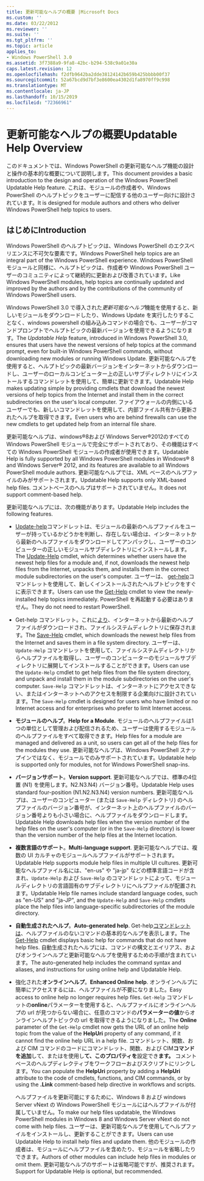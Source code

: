 ```yaml
---
title: 更新可能なヘルプの概要 |Microsoft Docs
ms.custom: ''
ms.date: 03/22/2012
ms.reviewer: ''
ms.suite: ''
ms.tgt_pltfrm: ''
ms.topic: article
applies_to:
- Windows PowerShell 3.0
ms.assetid: 3f7388a9-9fa8-42bc-b294-538c9a01e30a
caps.latest.revision: 12
ms.openlocfilehash: f2dfb9642ba2dde38124142b659b425bbbb00f37
ms.sourcegitcommit: 52a67bcd9d7bf3e8600ea4302d1fa8970ff9c998
ms.translationtype: MT
ms.contentlocale: ja-JP
ms.lasthandoff: 10/15/2019
ms.locfileid: "72366961"
---
```

# <a name="updatable-help-overview"></a><span data-ttu-id="89dc2-102">更新可能なヘルプの概要</span><span class="sxs-lookup"><span data-stu-id="89dc2-102">Updatable Help Overview</span></span>

<span data-ttu-id="89dc2-103">このドキュメントでは、Windows PowerShell の更新可能なヘルプ機能の設計と操作の基本的な概要について説明します。</span><span class="sxs-lookup"><span data-stu-id="89dc2-103">This document provides a basic introduction to the design and operation of the Windows PowerShell Updatable Help feature.</span></span> <span data-ttu-id="89dc2-104">これは、モジュールの作成者や、Windows PowerShell のヘルプトピックをユーザーに配信する他のユーザー向けに設計されています。</span><span class="sxs-lookup"><span data-stu-id="89dc2-104">It is designed for module authors and others who deliver Windows PowerShell help topics to users.</span></span>

## <a name="introduction"></a><span data-ttu-id="89dc2-105">はじめに</span><span class="sxs-lookup"><span data-stu-id="89dc2-105">Introduction</span></span>

<span data-ttu-id="89dc2-106">Windows PowerShell のヘルプトピックは、Windows PowerShell のエクスペリエンスに不可欠な要素です。</span><span class="sxs-lookup"><span data-stu-id="89dc2-106">Windows PowerShell help topics are an integral part of the Windows PowerShell experience.</span></span> <span data-ttu-id="89dc2-107">Windows PowerShell モジュールと同様に、ヘルプトピックは、作成者や Windows PowerShell ユーザーのコミュニティによって継続的に更新および改善されています。</span><span class="sxs-lookup"><span data-stu-id="89dc2-107">Like Windows PowerShell modules, help topics are continually updated and improved by the authors and by the contributions of the community of Windows PowerShell users.</span></span>

<span data-ttu-id="89dc2-108">Windows PowerShell 3.0 で導入された*更新可能なヘルプ*機能を使用すると、新しいモジュールをダウンロードしたり、Windows Update を実行したりすることなく、windows powershell の組み込みコマンドの場合でも、ユーザーがコマンドプロンプトでヘルプトピックの最新バージョンを使用できるようになります。</span><span class="sxs-lookup"><span data-stu-id="89dc2-108">The *Updatable Help* feature, introduced in Windows PowerShell 3.0, ensures that users have the newest versions of help topics at the command prompt, even for built-in Windows PowerShell commands, without downloading new modules or running Windows Update.</span></span> <span data-ttu-id="89dc2-109">更新可能なヘルプを使用すると、ヘルプトピックの最新バージョンをインターネットからダウンロードし、ユーザーのローカルコンピューター上の正しいサブディレクトリにインストールするコマンドレットを使用して、簡単に更新できます。</span><span class="sxs-lookup"><span data-stu-id="89dc2-109">Updatable Help makes updating simple by providing cmdlets that download the newest versions of help topics from the Internet and install them in the correct subdirectories on the user's local computer.</span></span> <span data-ttu-id="89dc2-110">ファイアウォールの内側にいるユーザーでも、新しいコマンドレットを使用して、内部ファイル共有から更新されたヘルプを取得できます。</span><span class="sxs-lookup"><span data-stu-id="89dc2-110">Even users who are behind firewalls can use the new cmdlets to get updated help from an internal file share.</span></span>

<span data-ttu-id="89dc2-111">更新可能なヘルプは、windows®8および Windows Server®2012のすべての Windows PowerShell モジュールで完全にサポートされており、その機能はすべての Windows PowerShell モジュールの作成者が使用できます。</span><span class="sxs-lookup"><span data-stu-id="89dc2-111">Updatable Help is fully supported by all Windows PowerShell modules in Windows® 8 and Windows Server® 2012, and its features are available to all Windows PowerShell module authors.</span></span> <span data-ttu-id="89dc2-112">更新可能なヘルプでは、XML ベースのヘルプファイルのみがサポートされます。</span><span class="sxs-lookup"><span data-stu-id="89dc2-112">Updatable Help supports only XML-based help files.</span></span> <span data-ttu-id="89dc2-113">コメントベースのヘルプはサポートされていません。</span><span class="sxs-lookup"><span data-stu-id="89dc2-113">It does not support comment-based help.</span></span>

<span data-ttu-id="89dc2-114">更新可能なヘルプには、次の機能があります。</span><span class="sxs-lookup"><span data-stu-id="89dc2-114">Updatable Help includes the following features.</span></span>

- <span data-ttu-id="89dc2-115">[Update-help](/powershell/module/Microsoft.PowerShell.Core/Update-Help)コマンドレットは、モジュールの最新のヘルプファイルをユーザーが持っているかどうかを判断し、存在しない場合は、インターネットから最新のヘルプファイルをダウンロードしてアンパックし、ユーザーのコンピューターの正しいモジュールサブディレクトリにインストールします。</span><span class="sxs-lookup"><span data-stu-id="89dc2-115">The [Update-Help](/powershell/module/Microsoft.PowerShell.Core/Update-Help) cmdlet, which determines whether users have the newest help files for a module and, if not, downloads the newest help files from the Internet, unpacks them, and installs them in the correct module subdirectories on the user's computer.</span></span>
  <span data-ttu-id="89dc2-116">ユーザーは、 [get-help](/powershell/module/Microsoft.PowerShell.Core/Get-Help)コマンドレットを使用して、新しくインストールされたヘルプトピックをすぐに表示できます。</span><span class="sxs-lookup"><span data-stu-id="89dc2-116">Users can use the [Get-Help](/powershell/module/Microsoft.PowerShell.Core/Get-Help) cmdlet to view the newly-installed help topics immediately.</span></span>
  <span data-ttu-id="89dc2-117">PowerShell を再起動する必要はありません。</span><span class="sxs-lookup"><span data-stu-id="89dc2-117">They do not need to restart PowerShell.</span></span>

- <span data-ttu-id="89dc2-118">Get-help コマンドレット。これに[より](/powershell/module/Microsoft.PowerShell.Core/Save-Help)、インターネットから最新のヘルプファイルがダウンロードされ、ファイルシステムディレクトリに保存されます。</span><span class="sxs-lookup"><span data-stu-id="89dc2-118">The [Save-Help](/powershell/module/Microsoft.PowerShell.Core/Save-Help) cmdlet, which downloads the newest help files from the Internet and saves them in a file system directory.</span></span> <span data-ttu-id="89dc2-119">ユーザーは、`Update-Help` コマンドレットを使用して、ファイルシステムディレクトリからヘルプファイルを取得し、ユーザーのコンピューターのモジュールサブディレクトリに展開してインストールすることができます。</span><span class="sxs-lookup"><span data-stu-id="89dc2-119">Users can use the `Update-Help` cmdlet to get help files from the file system directory, and unpack and install them in the module subdirectories on the user's computer.</span></span> <span data-ttu-id="89dc2-120">`Save-Help` コマンドレットは、インターネットにアクセスできない、またはインターネットへのアクセスを制限する企業向けに設計されています。</span><span class="sxs-lookup"><span data-stu-id="89dc2-120">The `Save-Help` cmdlet is designed for users who have limited or no Internet access and for enterprises who prefer to limit Internet access.</span></span>

- <span data-ttu-id="89dc2-121">**モジュールのヘルプ**。</span><span class="sxs-lookup"><span data-stu-id="89dc2-121">**Help for a Module**.</span></span> <span data-ttu-id="89dc2-122">モジュールのヘルプファイルは1つの単位として管理および配信されるため、ユーザーは使用するモジュールのヘルプファイルをすべて取得できます。</span><span class="sxs-lookup"><span data-stu-id="89dc2-122">Help files for a module are managed and delivered as a unit, so users can get all of the help files for the modules they use.</span></span> <span data-ttu-id="89dc2-123">更新可能なヘルプは、Windows PowerShell スナップインではなく、モジュールでのみサポートされています。</span><span class="sxs-lookup"><span data-stu-id="89dc2-123">Updatable help is supported only for modules, not for Windows PowerShell snap-ins.</span></span>

- <span data-ttu-id="89dc2-124">**バージョンサポート**。</span><span class="sxs-lookup"><span data-stu-id="89dc2-124">**Version support**.</span></span> <span data-ttu-id="89dc2-125">更新可能なヘルプでは、標準の4位置 (N1) を使用します。N2.N3.N4) バージョン番号。</span><span class="sxs-lookup"><span data-stu-id="89dc2-125">Updatable Help uses standard four-position (N1.N2.N3.N4) version numbers.</span></span> <span data-ttu-id="89dc2-126">更新可能なヘルプは、ユーザーのコンピューター (または `Save-Help` ディレクトリ) のヘルプファイルのバージョン番号が、インターネット上のヘルプファイルのバージョン番号よりも小さい場合に、ヘルプファイルをダウンロードします。</span><span class="sxs-lookup"><span data-stu-id="89dc2-126">Updatable Help downloads help files when the version number of the help files on the user's computer (or in the `Save-Help` directory) is lower than the version number of the  help files at the Internet location.</span></span>

- <span data-ttu-id="89dc2-127">**複数言語のサポート**。</span><span class="sxs-lookup"><span data-stu-id="89dc2-127">**Multi-language support**.</span></span> <span data-ttu-id="89dc2-128">更新可能なヘルプでは、複数の UI カルチャのモジュールヘルプファイルがサポートされます。</span><span class="sxs-lookup"><span data-stu-id="89dc2-128">Updatable Help supports module help files in multiple UI cultures.</span></span> <span data-ttu-id="89dc2-129">更新可能なヘルプファイル名には、"en-us" や "ja-jp" などの標準言語コードが含まれ、`Update-Help` および `Save-Help` のコマンドレットによって、モジュールディレクトリの言語固有のサブディレクトリにヘルプファイルが配置されます。</span><span class="sxs-lookup"><span data-stu-id="89dc2-129">Updatable Help file names include standard language codes, such as "en-US" and "ja-JP", and the `Update-Help` and `Save-Help` cmdlets place the help files into language-specific subdirectories of the module directory.</span></span>

- <span data-ttu-id="89dc2-130">**自動生成されたヘルプ**。</span><span class="sxs-lookup"><span data-stu-id="89dc2-130">**Auto-generated help**.</span></span> <span data-ttu-id="89dc2-131">Get-help[コマンドレットは](/powershell/module/Microsoft.PowerShell.Core/Get-Help)、ヘルプファイルのないコマンドの基本的なヘルプを表示します。</span><span class="sxs-lookup"><span data-stu-id="89dc2-131">The [Get-Help](/powershell/module/Microsoft.PowerShell.Core/Get-Help) cmdlet displays basic help for commands that do not have help files.</span></span> <span data-ttu-id="89dc2-132">自動生成されたヘルプには、コマンドの構文とエイリアス、およびオンラインヘルプと更新可能なヘルプを使用するための手順が含まれています。</span><span class="sxs-lookup"><span data-stu-id="89dc2-132">The auto-generated help includes the command syntax and aliases, and instructions for using online help and Updatable Help.</span></span>

- <span data-ttu-id="89dc2-133">強化された**オンラインヘルプ**。</span><span class="sxs-lookup"><span data-stu-id="89dc2-133">**Enhanced Online help**.</span></span> <span data-ttu-id="89dc2-134">オンラインヘルプに簡単にアクセスするには、ヘルプファイルが不要になりました。</span><span class="sxs-lookup"><span data-stu-id="89dc2-134">Easy access to online help no longer requires help files.</span></span> <span data-ttu-id="89dc2-135">`Get-Help` コマンドレットの**online**パラメーターを使用すると、ヘルプファイルにオンラインヘルプの url が見つからない場合に、任意のコマンドの**パラメーターの値**からオンラインヘルプトピックの url を取得できるようになりました。</span><span class="sxs-lookup"><span data-stu-id="89dc2-135">The **Online** parameter of the `Get-Help` cmdlet now gets the URL of an online help topic from the value of the **HelpUri** property of any command, if it cannot find the online help URL in a help file.</span></span> <span data-ttu-id="89dc2-136">コマンドレット、関数、および CIM コマンドのコードにコマンドレット、関数、および CIM**コマンドを追加**して、またはを使用し**て、このプロパティを**設定でき**ます。** コメントベースのヘルプディレクティブをワークフローおよびスクリプトにリンクします。</span><span class="sxs-lookup"><span data-stu-id="89dc2-136">You can populate the **HelpUri** property by adding a **HelpUri** attribute to the code of cmdlets, functions, and CIM commands, or by using the **.Link** comment-based help directive in workflows and scripts.</span></span>

  <span data-ttu-id="89dc2-137">ヘルプファイルを更新可能にするために、Windows 8 および windows Server vNext の Windows PowerShell モジュールにはヘルプファイルが付属していません。</span><span class="sxs-lookup"><span data-stu-id="89dc2-137">To make our help files updatable, the Windows PowerShell modules in Windows 8 and Windows Server vNext do not come with help files.</span></span> <span data-ttu-id="89dc2-138">ユーザーは、更新可能なヘルプを使用してヘルプファイルをインストールし、更新することができます。</span><span class="sxs-lookup"><span data-stu-id="89dc2-138">Users can use Updatable Help to install help files and update them.</span></span> <span data-ttu-id="89dc2-139">他のモジュールの作成者は、モジュールにヘルプファイルを含めたり、モジュールを省略したりできます。</span><span class="sxs-lookup"><span data-stu-id="89dc2-139">Authors of other modules can include help files in modules or omit them.</span></span> <span data-ttu-id="89dc2-140">更新可能なヘルプのサポートは省略可能ですが、推奨されます。</span><span class="sxs-lookup"><span data-stu-id="89dc2-140">Support for Updatable Help is optional, but recommended.</span></span>
